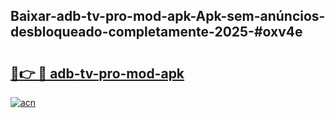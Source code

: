## Baixar-adb-tv-pro-mod-apk-Apk-sem-anúncios-desbloqueado-completamente-2025-#oxv4e

# <h2><a href="https://ainizakaria.my?title=adb-tv-pro-mod-apk&ref=22M">🔗👉 🔴 adb-tv-pro-mod-apk</a></h2>

[![acn](https://github.com/user-attachments/assets/0f9c940e-d8b0-45ae-aac7-cd30a18b3e1c)](https://ainizakaria.my?title=adb-tv-pro-mod-apk&ref=22M)

